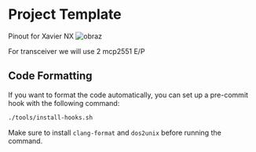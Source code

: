 # Project Template

Pinout for Xavier NX
![obraz](https://github.com/user-attachments/assets/f513f7e6-60c7-41fe-8954-cee7f94da080)

For transceiver we will use 2 mcp2551 E/P
## Code Formatting

If you want to format the code automatically, you can set up a pre-commit hook with the following command:

```bash
./tools/install-hooks.sh
```

Make sure to install `clang-format` and `dos2unix` before running the command.
